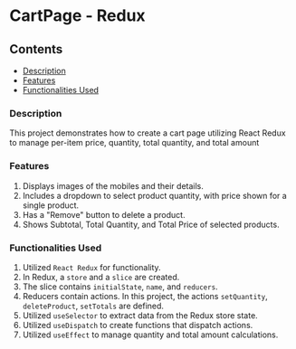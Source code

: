 # CartPage - Redux

## Contents
- [Description](#description)
- [Features](#features)
- [Functionalities Used](#functionalities-used)

### Description
This project demonstrates how to create a cart page utilizing React Redux to manage per-item price, quantity, total quantity, and total amount

### Features
1. Displays images of the mobiles and their details.
2. Includes a dropdown to select product quantity, with price shown for a single product.
3. Has a "Remove" button to delete a product.
4. Shows Subtotal, Total Quantity, and Total Price of selected products.

### Functionalities Used
1. Utilized `React Redux` for functionality.
2. In Redux, a `store` and a `slice` are created.
3. The slice contains `initialState`, `name`, and `reducers`.
4. Reducers contain actions. In this project, the actions `setQuantity`, `deleteProduct`, `setTotals` are defined.
5. Utilized `useSelector` to extract data from the Redux store state.
6. Utilized `useDispatch` to create functions that dispatch actions.
7. Utilized `useEffect` to manage quantity and total amount calculations.
